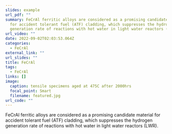 ```yaml
---
slides: example
url_pdf: ""
summary: FeCrAl ferritic alloys are considered as a promising candidate material
  for accident tolerant fuel (ATF) cladding, which suppresses the hydrogen
  generation rate of reactions with hot water in light water reactors (LWR).
url_video: ""
date: 2022-09-02T02:03:53.064Z
categories:
  - FeCrAl
external_link: ""
url_slides: ""
title: FeCrAl
tags:
  - FeCrAl
links: []
image:
  caption: tensile specimens aged at 475C after 2000hrs
  focal_point: Smart
  filename: featured.jpg
url_code: ""
---
```

FeCrAl ferritic alloys are considered as a promising candidate material for accident tolerant fuel (ATF) cladding, which suppresses the hydrogen generation rate of reactions with hot water in light water reactors (LWR).